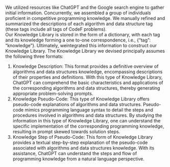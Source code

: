   We utilized resources like ChatGPT and the Google search engine to gather initial information.  Concurrently, we assembled a group of individuals proficient in competitive programming knowledge. We manually refined and summarized the descriptions of each algorithm and data structure tag (these tags include all tags of CodeF problems).  
Our Knowledge Library is stored in the form of a dictionary, with each tag and its knowledge forming a one to-one correspondence, i.e., {“tag”: “knowledge”}.  Ultimately, weintegrated this information to construct our Knowledge Library. 
  The Knowledge Library we devised principally assumes the following three formats:
  1. Knowledge Description: This format provides a definitive overview of algorithms and data structures knowledge, encompassing descriptions of their properties and definitions. With this type of Knowledge Library, ChatGPT can comprehend the basic characteristics and applications of the corresponding algorithms and data structures, thereby generating appropriate problem-solving prompts.
  2. Knowledge Pseudo-Code: This type of Knowledge Library offers pseudo-code explanations of algorithms and data structures. Pseudo-code mimics programming language syntax to detail the steps and procedures involved in algorithms and data structures. By studying the information in this type of Knowledge Library, one can understand the specific implementation of the corresponding programming knowledge, resulting in prompt skewed towards solution steps.
  3. Knowledge Step of Pseudo-Code: This form of Knowledge Library provides a textual step-by-step explanation of the pseudo-code associated with algorithms and data structures knowledge. With its assistance, ChatGPT can understand the steps and flow of programming knowledge from a natural language perspective.

